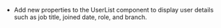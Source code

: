 - Add new properties to the UserList component to display user details such as job title, joined date, role, and branch.
